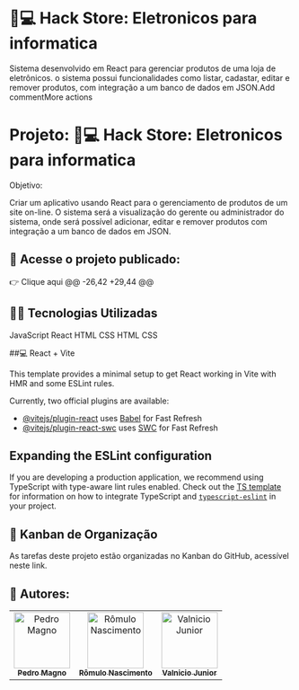 # 🏬💻 Hack Store: Eletronicos para informatica #
Sistema desenvolvido em React para gerenciar produtos de uma loja de eletrônicos. o sistema possui funcionalidades como listar, cadastar, editar e remover produtos, com integração a um banco de dados em JSON.Add commentMore actions
# Projeto: 🏬💻 Hack Store: Eletronicos para informatica #

Objetivo:

Criar um aplicativo usando React para o gerenciamento de produtos de um site on-line. O sistema será a visualização do gerente ou administrador do sistema, onde será possível adicionar, editar e remover produtos com integração a um banco de dados em JSON.

## 🔗 Acesse o projeto publicado: #  
👉 Clique aqui
@@ -26,42 +29,44 @@

## 👨‍💻 Tecnologias Utilizadas #

JavaScript
React
HTML CSS
HTML
CSS

##💻 React + Vite

This template provides a minimal setup to get React working in Vite with HMR and some ESLint rules.

Currently, two official plugins are available:

- [@vitejs/plugin-react](https://github.com/vitejs/vite-plugin-react/blob/main/packages/plugin-react) uses [Babel](https://babeljs.io/) for Fast Refresh
- [@vitejs/plugin-react-swc](https://github.com/vitejs/vite-plugin-react/blob/main/packages/plugin-react-swc) uses [SWC](https://swc.rs/) for Fast Refresh

## Expanding the ESLint configuration

If you are developing a production application, we recommend using TypeScript with type-aware lint rules enabled. Check out the [TS template](https://github.com/vitejs/vite/tree/main/packages/create-vite/template-react-ts) for information on how to integrate TypeScript and [`typescript-eslint`](https://typescript-eslint.io) in your project.


## 📆 Kanban de Organização #
As tarefas deste projeto estão organizadas no Kanban do GitHub, acessível neste link.

</div>
<h2>🔷 Autores:</h2> 
<div>
  <table>
    <tr>
      <td align="center">
        <a href="https://github.com/PedroFontenel" >
          <img src="https://avatars.githubusercontent.com/u/191796822?v=4" alt="Pedro Magno"
            width="100px" >
          <br>
          <sub><b>Pedro Magno</b></sub>
        </a>
      </td>
      <td align="center">
        <a href="https://github.com/kaishiix">
          <img src="https://avatars.githubusercontent.com/u/200096745?v=4" alt="Rômulo Nascimento"
            width="100px" />
          <br />
          <sub><b>Rômulo Nascimento</b></sub>
        </a>
      </td>
      <td align="center">
          <a href="https://github.com/ValnicioJunior">
            <img src="https://avatars.githubusercontent.com/u/206711598?v=4" alt="Valnicio Junior"
             width="100px"/>
            <br />
            <sub><b>Valnicio Junior</b></sub>
          </a>
      </td>
    </tr>
  </table>
</div>
